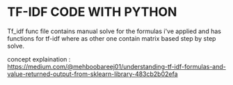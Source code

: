 # TF-IDF CODE WITH PYTHON
Tf_idf func file contains manual solve for the formulas i've applied and has functions for tf-idf where as other one contain matrix based step by step solve.

concept explaination : https://medium.com/@mehboobareej01/understanding-tf-idf-formulas-and-value-returned-output-from-sklearn-library-483cb2b02efa
